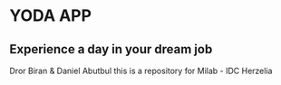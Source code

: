 # YODA APP
## Experience a day in your dream job

Dror Biran & Daniel Abutbul
this is a repository for Milab - IDC Herzelia

